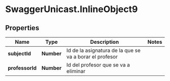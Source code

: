 # SwaggerUnicast.InlineObject9

## Properties

Name | Type | Description | Notes
------------ | ------------- | ------------- | -------------
**subjectId** | **Number** | Id de la asignatura de la que se va a borar  el profesor | 
**professorId** | **Number** | Id del profesor que se va a eliminar | 


